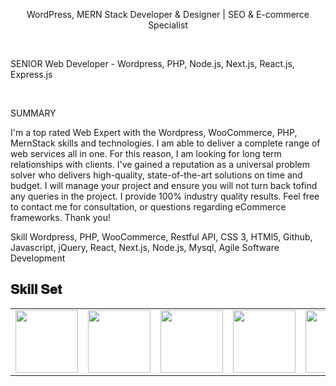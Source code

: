 <p align="center">
WordPress, MERN Stack Developer & Designer | SEO & E-commerce Specialist
</p>
<br />
<p>SENIOR Web Developer - Wordpress, PHP, Node.js, Next.js, React.js, Express.js </p>
<br>
<p>
SUMMARY

I'm a top rated Web Expert with the Wordpress, WooCommerce, PHP, MernStack skills and technologies. I am able to deliver a complete range of web services all in one. For this reason, I am looking for long term relationships with clients. I've gained a reputation as a universal problem solver who delivers high-quality, state-of-the-art solutions on time and budget.
I will manage your project and ensure you will not turn back tofind any queries in the project. I provide 100% industry quality results. Feel free to contact me for consultation, or questions regarding eCommerce frameworks. Thank you!

Skill
Wordpress, PHP, WooCommerce, Restful API, CSS 3, HTMl5, Github, Javascript, jQuery, React, Next.js, Node.js, Mysql, Agile Software Development
</p>
<h2 font-weight="bold">𝐒𝐤𝐢𝐥𝐥 𝐒𝐞𝐭</h2>
<table>
  <tr>
    <td>
      <img src="https://cdn.jsdelivr.net/gh/devicons/devicon/icons/opencv/opencv-original.svg" width="100"/>
    </td>
    <td>
       <img src="https://cdn.jsdelivr.net/gh/devicons/devicon/icons/python/python-original.svg" width="100"/>
    </td>
    <td>
      <img src="https://cdn.jsdelivr.net/gh/devicons/devicon/icons/tensorflow/tensorflow-original.svg" width="100"/>
    </td>
    <td>
      <img src="https://cdn.jsdelivr.net/gh/devicons/devicon/icons/nodejs/nodejs-original.svg" width="100"/>
    </td>
    <td>
        <img src="https://cdn.jsdelivr.net/gh/devicons/devicon/icons/react/react-original.svg" width="100" />
    </td>
    <td>
      <img src="https://cdn.jsdelivr.net/gh/devicons/devicon/icons/html5/html5-original.svg" width="100" />
    </td>
    <td>
      <img src="https://cdn.jsdelivr.net/gh/devicons/devicon/icons/css3/css3-original.svg" width="100" />
    </td>
    <td>
      <img src="https://cdn.jsdelivr.net/gh/devicons/devicon/icons/javascript/javascript-original.svg" width="100"/>
    </td>
    <td>
        <img src="https://cdn.jsdelivr.net/gh/devicons/devicon/icons/docker/docker-original.svg" width="100"/>
    </td>
    <td>
        <img src="https://cdn.jsdelivr.net/gh/devicons/devicon/icons/github/github-original.svg"  width="100"/>
    </td>
    <td>
      <img src="https://cdn.jsdelivr.net/gh/devicons/devicon/icons/bitbucket/bitbucket-original.svg" width="100"/>
    </td>
  </tr>
  
</table>
<br/>
